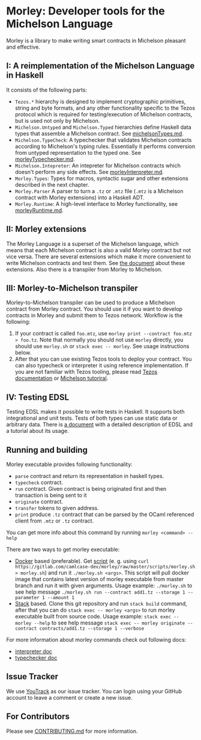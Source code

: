 # Morley: Developer tools for the Michelson Language

Morley is a library to make writing smart contracts in Michelson pleasant and
effective.

## I: A reimplementation of the Michelson Language in Haskell

It consists of the following parts:

- `Tezos.*` hierarchy is designed to implement cryptographic primitives, string and byte formats, and any other functionality specific to the Tezos protocol which is required for testing/execution of Michelson contracts, but is used not only by Michelson.
- `Michelson.Untyped` and `Michelson.Typed` hierarchies define Haskell data types that assemble a Michelson contract. See [michelsonTypes.md](/docs/michelsonTypes.md).
- `Michelson.TypeCheck`: A typechecker that validates Michelson contracts according to Michelson's typing rules. Essentially it performs conversion from untyped representation to the typed one. See [morleyTypechecker.md](/docs/morleyTypechecker.md).
- `Michelson.Intepreter`: An intepreter for Michelson contracts which doesn't perform any side effects. See [morleyInterpreter.md](/docs/morleyInterpreter.md).
- `Morley.Types`: Types for macros, syntactic sugar and other extensions described in the next chapter.
- `Morley.Parser` A parser to turn a `.tz` or `.mtz` file (`.mtz` is a Michelson contract with Morley extensions) into a Haskell ADT.
- `Morley.Runtime`: A high-level interface to Morley functionality, see [morleyRuntime.md](/docs/morleyRuntime.md).

## II: Morley extensions

The Morley Language is a superset of the Michelson language, which means that each Michelson contract is also a valid Morley contract but not vice versa.
There are several extensions which make it more convenient to write Michelson contracts and test them.
See [the document](/docs/morleyLanguage.md) about these extensions.
Also there is a transpiler from Morley to Michelson.

## III: Morley-to-Michelson transpiler

Morley-to-Michelson transpiler can be used to produce a Michelson contract from Morley contract.
You should use it if you want to develop contracts in Morley and submit them to Tezos network.
Workflow is the following:

1. If your contract is called `foo.mtz`, use `morley print --contract foo.mtz > foo.tz`. Note that normally you should not use `morley` directly, you should use `morley.sh` or `stack exec -- morley`. See usage instructions below.
2. After that you can use existing Tezos tools to deploy your contract. You can also typecheck or interpreter it using reference implementation. If you are not familiar with Tezos tooling, please read [Tezos documentation](http://tezos.gitlab.io/zeronet/index.html) or [Michelson tutoriral](https://gitlab.com/camlcase-dev/michelson-tutorial).

## IV: Testing EDSL

Testing EDSL makes it possible to write tests in Haskell.
It supports both integrational and unit tests.
Tests of both types can use static data or arbitrary data.
There is [a document](/docs/testingEDSL.md) with a detailed description of EDSL and a tutorial about its usage.

## Running and building

Morley executable provides following functionality:
- `parse` contract and return its representation in haskell types.
- `typecheck` contract.
- `run` contract. Given contract is being originated first and then transaction is being sent to it
- `originate` contract.
- `transfer` tokens to given address.
- `print` produce `.tz` contract that can be parsed by the OCaml referenced client from `.mtz` or `.tz` contract.

You can get more info about this command by running `morley <command> --help`

There are two ways to get morley executable:
- [Docker](https://docs.docker.com/) based (preferable). Get [script](/scripts/morley.sh)
 (e. g. using `curl https://gitlab.com/camlcase-dev/morley/raw/master/scripts/morley.sh > morley.sh`)
  and run it `./morley.sh <args>`. This script will pull docker image that contains latest version of morley executable from master branch and run it with given arguments.
  Usage example:
  `./morley.sh` to see help message
  `./morley.sh run --contract add1.tz --storage 1 --parameter 1 --amount 1`
- [Stack](https://docs.haskellstack.org/en/stable/README/) based. Clone this git repository and run `stack build` command,
  after that you can do `stack exec -- morley <args>` to run morley executable built from source code.
  Usage example:
  `stack exec -- morley --help` to see help message
  `stack exec -- morley originate --contract contracts/add1.tz --storage 1 --verbose`

For more information about morley commands check out following docs:
- [interpreter doc](/docs/morleyInterpreter.md)
- [typechecker doc](/docs/morleyTypechecker.md)

## Issue Tracker

We use [YouTrack](https://issues.serokell.io/issues/TM) as our issue
tracker. You can login using your GitHub account to leave a comment or
create a new issue.

## For Contributors

Please see [CONTRIBUTING.md](CONTRIBUTING.md) for more information.
